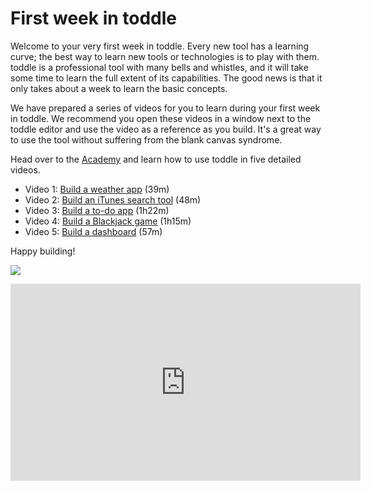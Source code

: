 # First week in toddle

Welcome to your very first week in toddle. Every new tool has a learning curve; the best way to learn new tools or technologies is to play with them.
toddle is a professional tool with many bells and whistles, and it will take some time to learn the full extent of its capabilities. 
The good news is that it only takes about a week to learn the basic concepts.

We have prepared a series of videos for you to learn during your first week in toddle. 
We recommend you open these videos in a window next to the toddle editor and use the video as a reference as you build. It's a great way to use the tool without suffering from the blank canvas syndrome.

Head over to the [Academy]([https?](https://toddle.dev/academy/the-first-week-in-toddle?video=UWFBhHtU2Eo)) and learn how to use toddle in five detailed videos.

- Video 1: [Build a weather app](https://toddle.dev/academy/the-first-week-in-toddle?video=SY3o9FQs1sU) (39m)
- Video 2: [Build an iTunes search tool](https://toddle.dev/academy/the-first-week-in-toddle?video=6MNdK-CDUK4) (48m)
- Video 3: [Build a to-do app](https://toddle.dev/academy/the-first-week-in-toddle?video=NItmmOhjXbA) (1h22m)
- Video 4: [Build a Blackjack game](https://toddle.dev/academy/the-first-week-in-toddle?video=Zf-doUAPlb0) (1h15m)
- Video 5: [Build a dashboard](https://toddle.dev/academy/the-first-week-in-toddle?video=TC5aPHoNwEk) (57m)

Happy building!




[![](https://markdown-videos-api.jorgenkh.no/youtube/dQw4w9WgXcQ)](https://youtu.be/dQw4w9WgXcQ)

<iframe width="560" height="315" src="https://www.youtube.com/embed/dQw4w9WgXcQ?si=kuP6-9a0iz687Mr6" title="YouTube video player" frameborder="0" allow="accelerometer; autoplay; clipboard-write; encrypted-media; gyroscope; picture-in-picture; web-share" referrerpolicy="strict-origin-when-cross-origin" allowfullscreen></iframe>
